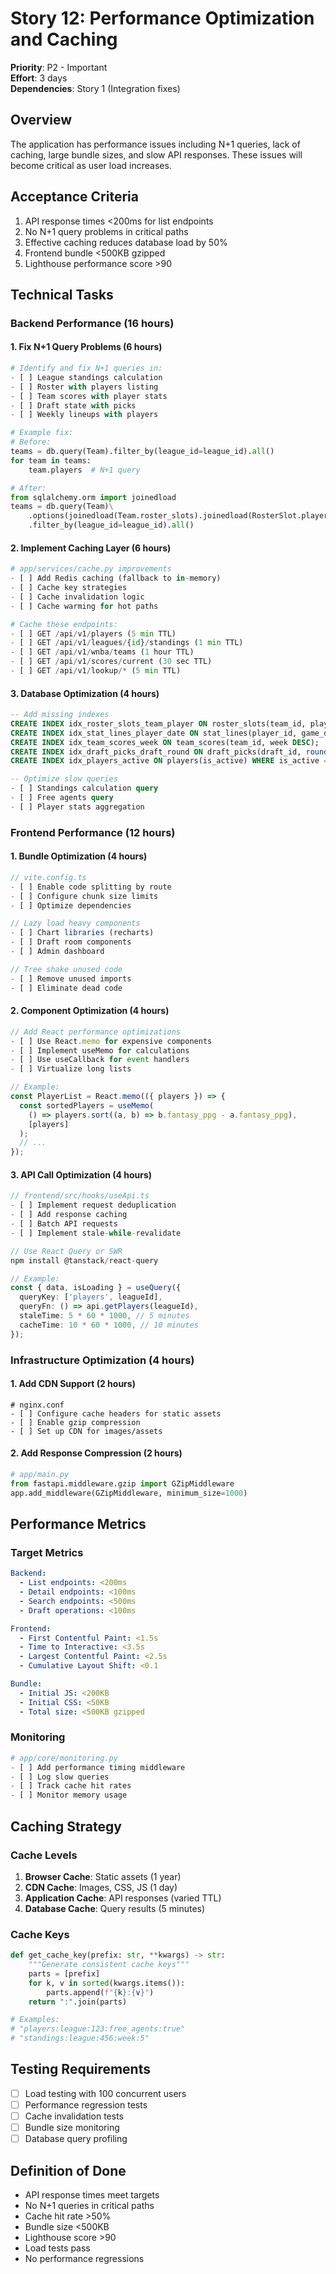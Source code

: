 # Story 12: Performance Optimization and Caching

**Priority**: P2 - Important  
**Effort**: 3 days  
**Dependencies**: Story 1 (Integration fixes)

## Overview
The application has performance issues including N+1 queries, lack of caching, large bundle sizes, and slow API responses. These issues will become critical as user load increases.

## Acceptance Criteria
1. API response times <200ms for list endpoints
2. No N+1 query problems in critical paths
3. Effective caching reduces database load by 50%
4. Frontend bundle <500KB gzipped
5. Lighthouse performance score >90

## Technical Tasks

### Backend Performance (16 hours)

#### 1. Fix N+1 Query Problems (6 hours)
```python
# Identify and fix N+1 queries in:
- [ ] League standings calculation
- [ ] Roster with players listing
- [ ] Team scores with player stats
- [ ] Draft state with picks
- [ ] Weekly lineups with players

# Example fix:
# Before:
teams = db.query(Team).filter_by(league_id=league_id).all()
for team in teams:
    team.players  # N+1 query

# After:
from sqlalchemy.orm import joinedload
teams = db.query(Team)\
    .options(joinedload(Team.roster_slots).joinedload(RosterSlot.player))\
    .filter_by(league_id=league_id).all()
```

#### 2. Implement Caching Layer (6 hours)
```python
# app/services/cache.py improvements
- [ ] Add Redis caching (fallback to in-memory)
- [ ] Cache key strategies
- [ ] Cache invalidation logic
- [ ] Cache warming for hot paths

# Cache these endpoints:
- [ ] GET /api/v1/players (5 min TTL)
- [ ] GET /api/v1/leagues/{id}/standings (1 min TTL)
- [ ] GET /api/v1/wnba/teams (1 hour TTL)
- [ ] GET /api/v1/scores/current (30 sec TTL)
- [ ] GET /api/v1/lookup/* (5 min TTL)
```

#### 3. Database Optimization (4 hours)
```sql
-- Add missing indexes
CREATE INDEX idx_roster_slots_team_player ON roster_slots(team_id, player_id);
CREATE INDEX idx_stat_lines_player_date ON stat_lines(player_id, game_date DESC);
CREATE INDEX idx_team_scores_week ON team_scores(team_id, week DESC);
CREATE INDEX idx_draft_picks_draft_round ON draft_picks(draft_id, round, pick_number);
CREATE INDEX idx_players_active ON players(is_active) WHERE is_active = true;

-- Optimize slow queries
- [ ] Standings calculation query
- [ ] Free agents query
- [ ] Player stats aggregation
```

### Frontend Performance (12 hours)

#### 1. Bundle Optimization (4 hours)
```typescript
// vite.config.ts
- [ ] Enable code splitting by route
- [ ] Configure chunk size limits
- [ ] Optimize dependencies

// Lazy load heavy components
- [ ] Chart libraries (recharts)
- [ ] Draft room components
- [ ] Admin dashboard

// Tree shake unused code
- [ ] Remove unused imports
- [ ] Eliminate dead code
```

#### 2. Component Optimization (4 hours)
```typescript
// Add React performance optimizations
- [ ] Use React.memo for expensive components
- [ ] Implement useMemo for calculations
- [ ] Use useCallback for event handlers
- [ ] Virtualize long lists

// Example:
const PlayerList = React.memo(({ players }) => {
  const sortedPlayers = useMemo(
    () => players.sort((a, b) => b.fantasy_ppg - a.fantasy_ppg),
    [players]
  );
  // ...
});
```

#### 3. API Call Optimization (4 hours)
```typescript
// frontend/src/hooks/useApi.ts
- [ ] Implement request deduplication
- [ ] Add response caching
- [ ] Batch API requests
- [ ] Implement stale-while-revalidate

// Use React Query or SWR
npm install @tanstack/react-query

// Example:
const { data, isLoading } = useQuery({
  queryKey: ['players', leagueId],
  queryFn: () => api.getPlayers(leagueId),
  staleTime: 5 * 60 * 1000, // 5 minutes
  cacheTime: 10 * 60 * 1000, // 10 minutes
});
```

### Infrastructure Optimization (4 hours)

#### 1. Add CDN Support (2 hours)
```nginx
# nginx.conf
- [ ] Configure cache headers for static assets
- [ ] Enable gzip compression
- [ ] Set up CDN for images/assets
```

#### 2. Add Response Compression (2 hours)
```python
# app/main.py
from fastapi.middleware.gzip import GZipMiddleware
app.add_middleware(GZipMiddleware, minimum_size=1000)
```

## Performance Metrics

### Target Metrics
```yaml
Backend:
  - List endpoints: <200ms
  - Detail endpoints: <100ms
  - Search endpoints: <500ms
  - Draft operations: <100ms

Frontend:
  - First Contentful Paint: <1.5s
  - Time to Interactive: <3.5s
  - Largest Contentful Paint: <2.5s
  - Cumulative Layout Shift: <0.1

Bundle:
  - Initial JS: <200KB
  - Initial CSS: <50KB
  - Total size: <500KB gzipped
```

### Monitoring
```python
# app/core/monitoring.py
- [ ] Add performance timing middleware
- [ ] Log slow queries
- [ ] Track cache hit rates
- [ ] Monitor memory usage
```

## Caching Strategy

### Cache Levels
1. **Browser Cache**: Static assets (1 year)
2. **CDN Cache**: Images, CSS, JS (1 day)
3. **Application Cache**: API responses (varied TTL)
4. **Database Cache**: Query results (5 minutes)

### Cache Keys
```python
def get_cache_key(prefix: str, **kwargs) -> str:
    """Generate consistent cache keys"""
    parts = [prefix]
    for k, v in sorted(kwargs.items()):
        parts.append(f"{k}:{v}")
    return ":".join(parts)

# Examples:
# "players:league:123:free_agents:true"
# "standings:league:456:week:5"
```

## Testing Requirements
- [ ] Load testing with 100 concurrent users
- [ ] Performance regression tests
- [ ] Cache invalidation tests
- [ ] Bundle size monitoring
- [ ] Database query profiling

## Definition of Done
- API response times meet targets
- No N+1 queries in critical paths
- Cache hit rate >50%
- Bundle size <500KB
- Lighthouse score >90
- Load tests pass
- No performance regressions
